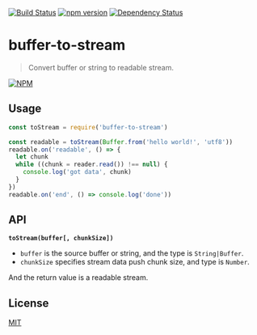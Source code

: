 [![Build Status](https://travis-ci.org/creeperyang/buffer-to-stream.svg?branch=master)](https://travis-ci.org/creeperyang/buffer-to-stream)
[![npm version](https://badge.fury.io/js/buffer-to-stream.svg)](https://badge.fury.io/js/buffer-to-stream)
[![Dependency Status](https://david-dm.org/creeperyang/buffer-to-stream.svg)](https://david-dm.org/creeperyang/buffer-to-stream)

# buffer-to-stream

> Convert buffer or string to readable stream.

[![NPM](https://nodei.co/npm/buffer-to-stream.png?downloads=true&downloadRank=true&stars=true)](https://nodei.co/npm/buffer-to-stream/)

## Usage

```js
const toStream = require('buffer-to-stream')

const readable = toStream(Buffer.from('hello world!', 'utf8'))
readable.on('readable', () => {
  let chunk
  while ((chunk = reader.read()) !== null) {
    console.log('got data', chunk)
  }
})
readable.on('end', () => console.log('done'))
```

## API

**`toStream(buffer[, chunkSize])`**

- `buffer` is the source buffer or string, and the type is `String|Buffer`.
- `chunkSize` specifies stream data push chunk size, and type is `Number`.

And the return value is a readable stream.

## License

[MIT](/LICENSE)
